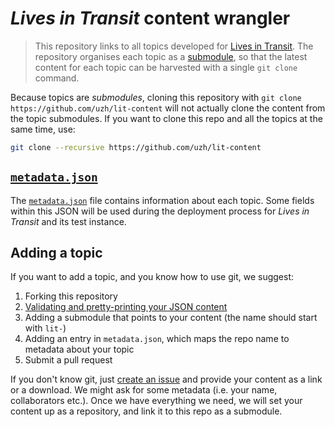 # *Lives in Transit* content wrangler

> This repository links to all topics developed for [Lives in Transit](https://livesintransit.org). The repository organises each topic as a [submodule](https://git-scm.com/book/en/v2/Git-Tools-Submodules), so that the latest content for each topic can be harvested with a single `git clone` command.

Because topics are *submodules*, cloning this repository with `git clone https://github.com/uzh/lit-content` will not actually clone the content from the topic submodules. If you want to clone this repo and all the topics at the same time, use:

```bash
git clone --recursive https://github.com/uzh/lit-content
```

## [`metadata.json`](https://github.com/uzh/lit-content/blob/master/metadata.json)

The [`metadata.json`](https://github.com/uzh/lit-content/blob/master/metadata.json) file contains information about each topic. Some fields within this JSON will be used during the deployment process for *Lives in Transit* and its test instance.

## Adding a topic

If you want to add a topic, and you know how to use git, we suggest:

1. Forking this repository
2. [Validating and pretty-printing your JSON content](https://github.com/uzh/marugoto-validator)
3. Adding a submodule that points to your content (the name should start with `lit-`)
4. Adding an entry in `metadata.json`, which maps the repo name to metadata about your topic
5. Submit a pull request

If you don't know git, just [create an issue](https://github.com/uzh/lit-content/issues/new) and provide your content as a link or a download. We might ask for some metadata (i.e. your name, collaborators etc.). Once we have everything we need, we will set your content up as a repository, and link it to this repo as a submodule.
